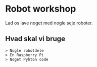 # Robot workshop

Lad os lave noget med nogle seje roboter.

## Hvad skal vi bruge
	> Nogle robotdele
	> En Raspberry Pi
	> Noget Pyhton code


